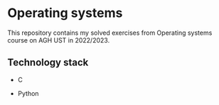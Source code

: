 # Operating systems
This repository contains my solved exercises from Operating systems course on AGH UST in 2022/2023.

## Technology stack
- C

- Python
